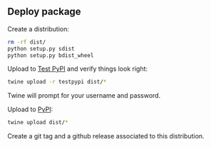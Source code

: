 ## Deploy package

Create a distribution:

```bash
rm -rf dist/
python setup.py sdist
python setup.py bdist_wheel
```

Upload to [Test PyPI](https://packaging.python.org/en/latest/guides/using-testpypi/) and verify things look right:

```bash
twine upload -r testpypi dist/*
```

Twine will prompt for your username and password.

Upload to [PyPI](https://pypi.org/):

```bash
twine upload dist/*
```

Create a git tag and a github release associated to this distribution.
